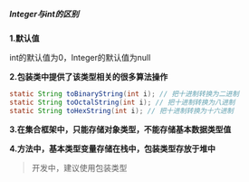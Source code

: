 #####  Integer与int的区别 

**1.默认值**

int的默认值为0，Integer的默认值为null

**2.包装类中提供了该类型相关的很多算法操作**

```java
static String toBinaryString(int i); // 把十进制转换为二进制
static String toOctalString(int i); // 把十进制转换为八进制
static String toHexString(int i); // 把十进制转换为十六进制
```

**3.在集合框架中，只能存储对象类型，不能存储基本数据类型值**

**4.方法中，基本类型变量存储在栈中，包装类型存放于堆中**

>  开发中，建议使用包装类型

